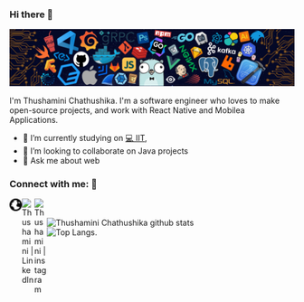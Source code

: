 ### Hi there 👋

![](asset/header_.png)

I'm Thushamini Chathushika. I'm a software engineer who loves to make open-source projects, and work with React Native and Mobilea Applications.

- 🔭 I’m currently studying on [💻 IIT](http://iit.ac.lk/),
- 👯 I’m looking to collaborate on Java projects
- 💬 Ask me about web
<!-- - 🌱 I’m currently learning flutter and react 👓 -->

### Connect with me: 👯

[<img align="left" alt="Thushamini" width="22px" src="https://raw.githubusercontent.com/iconic/open-iconic/master/svg/globe.svg" />][website]
[<img align="left" alt="Thushamini | LinkedIn" width="22px" src="https://cdn.jsdelivr.net/npm/simple-icons@v3/icons/linkedin.svg" />][linkedin]
[<img align="left" alt="Thushamini | instagram" width="22px" src="https://cdn.jsdelivr.net/npm/simple-icons@3.4.1/icons/instagram.svg" />][instagram]

<br/><br/>
![Thushamini Chathushika github stats](https://github-readme-stats.vercel.app/api?username=chathushika2000&show_icons=true&theme=dracula)<br/>
![Top Langs](https://github-readme-stats.vercel.app/api/top-langs/?username=chathushika2000&layout=compact).

[website]: #
[linkedin]: https://www.linkedin.com
[instagram]: #

